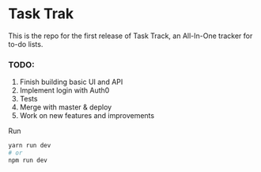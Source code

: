 # Task Trak

This is the repo for the first release of Task Track, an All-In-One tracker for to-do lists.

### TODO:
1. Finish building basic UI and API
2. Implement login with Auth0
3. Tests
4. Merge with master & deploy
5. Work on new features and improvements

Run
```bash
yarn run dev
# or
npm run dev
```
